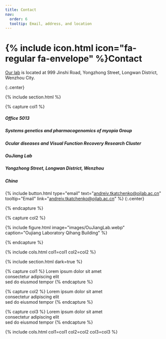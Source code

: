 ```yaml
---
title: Contact
nav:
  order: 6
  tooltip: Email, address, and location
---
```


# {% include icon.html icon="fa-regular fa-envelope" %}Contact

[Our lab](http://www.ojlab.cn/) is located at 999 Jinshi Road, Yongzhong Street, Longwan District, Wenzhou City.

{:.center}

<!--
{%


  include button.html


  type="email"


  text="jane@smith.com"


  link="jane@smith.com"


%}


{%


  include button.html


  type="phone"


  text="(555) 867-5309"


  link="+1-555-867-5309"


%}


{%


  include button.html


  type="address"


  tooltip="Our location on Google Maps for easy navigation"


  link="https://www.google.com/maps"


%}
-->

{% include section.html %}

{% capture col1 %}

##### Office 5013
##### Systems genetics and pharmacogenomics of myopia Group 
##### Ocular diseases and Visual Function Recovery Research Cluster
##### OuJiang Lab
##### Yongzhong Street, Longwan District, Wenzhou
##### China

{%
  include button.html
  type="email"
  text="andreiv.tkatchenko@ojlab.ac.cn"
  tooltip="Email"
  link="andreiv.tkatchenko@ojlab.ac.cn"
%}
{:.center}

{% endcapture %}

{% capture col2 %}

{%
  include figure.html
  image="images/OuJiangLab.webp"
  caption="Oujiang Laboratory Qihang Building"
%}

{% endcapture %}

{% include cols.html col1=col1 col2=col2 %}


{% include section.html dark=true %}

{% capture col1 %}
Lorem ipsum dolor sit amet  
consectetur adipiscing elit  
sed do eiusmod tempor
{% endcapture %}

{% capture col2 %}
Lorem ipsum dolor sit amet  
consectetur adipiscing elit  
sed do eiusmod tempor
{% endcapture %}

{% capture col3 %}
Lorem ipsum dolor sit amet  
consectetur adipiscing elit  
sed do eiusmod tempor
{% endcapture %}

{% include cols.html col1=col1 col2=col2 col3=col3 %}
